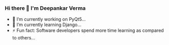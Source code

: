 ### Hi there 👋 I'm Deepankar Verma 
- 🔭 I’m currently working on PyQt5...
- 🌱 I’m currently learning Django...
- ⚡ Fun fact: Software developers spend more time learning as compared to others...
<!--
**Suneba/Suneba** is a ✨ _special_ ✨ repository because its `README.md` (this file) appears on your GitHub profile.

Here are some ideas to get you started:

- 🔭 I’m currently working on PyQt5...
- 🌱 I’m currently learning Django...
- 👯 I’m looking to collaborate on ...
- 🤔 I’m looking for help with ...
- 💬 Ask me about ...
- 📫 How to reach me: ...
- 😄 Pronouns: ...
- ⚡ Fun fact: Software developers spend more time learning as compared to others...
-->
